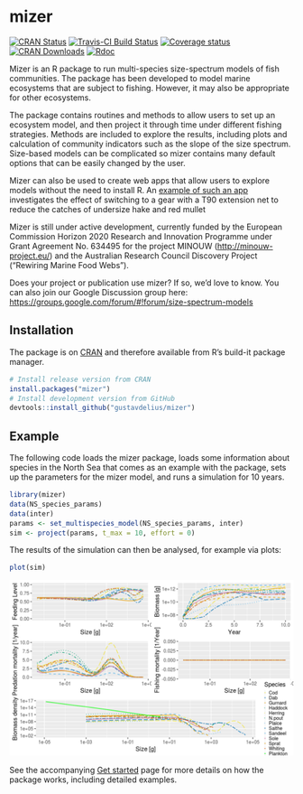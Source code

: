
<!-- README.md is generated from README.Rmd. Please edit that file -->

# mizer

[![CRAN
Status](https://www.r-pkg.org/badges/version/mizer)](https://cran.r-project.org/package=mizer)
[![Travis-CI Build
Status](https://travis-ci.org/sizespectrum/mizer.svg?branch=master)](https://travis-ci.org/sizespectrum/mizer)
[![Coverage
status](https://codecov.io/gh/gustavdelius/mizer/branch/master/graph/badge.svg)](https://codecov.io/github/gustavdelius/mizer?branch=master)
[![CRAN
Downloads](http://cranlogs.r-pkg.org/badges/grand-total/mizer)](https://cran.r-project.org/package=mizer)
[![Rdoc](http://www.rdocumentation.org/badges/version/mizer)](http://www.rdocumentation.org/packages/mizer)

Mizer is an R package to run multi-species size-spectrum models of fish
communities. The package has been developed to model marine ecosystems
that are subject to fishing. However, it may also be appropriate for
other ecosystems.

The package contains routines and methods to allow users to set up an
ecosystem model, and then project it through time under different
fishing strategies. Methods are included to explore the results,
including plots and calculation of community indicators such as the
slope of the size spectrum. Size-based models can be complicated so
mizer contains many default options that can be easily changed by the
user.

Mizer can also be used to create web apps that allow users to explore
models without the need to install R. An [example of such an
app](https://mizer.shinyapps.io/selectivity/) investigates the effect of
switching to a gear with a T90 extension net to reduce the catches of
undersize hake and red mullet

Mizer is still under active development, currently funded by the
European Commission Horizon 2020 Research and Innovation Programme under
Grant Agreement No. 634495 for the project MINOUW
(<http://minouw-project.eu/>) and the Australian Research Council
Discovery Project (“Rewiring Marine Food Webs”).

Does your project or publication use mizer? If so, we’d love to know.
You can also join our Google Discussion group here:
<https://groups.google.com/forum/#!forum/size-spectrum-models>

## Installation

The package is on [CRAN](https://cran.r-project.org/package=mizer) and
therefore available from R’s build-it package manager.

``` r
# Install release version from CRAN
install.packages("mizer")
# Install development version from GitHub
devtools::install_github("gustavdelius/mizer")
```

## Example

The following code loads the mizer package, loads some information about
species in the North Sea that comes as an example with the package, sets
up the parameters for the mizer model, and runs a simulation for 10
years.

``` r
library(mizer)
data(NS_species_params)
data(inter)
params <- set_multispecies_model(NS_species_params, inter)
sim <- project(params, t_max = 10, effort = 0)
```

The results of the simulation can then be analysed, for example via
plots:

``` r
plot(sim)
```

![](docs/reference/figures/unnamed-chunk-4-1.png)<!-- -->

See the accompanying [Get
started](http://gustavdelius.github.io/mizer/docs/articles/mizer.html)
page for more details on how the package works, including detailed
examples.
